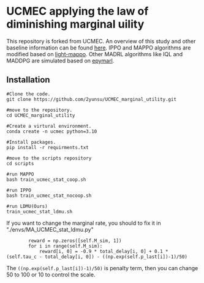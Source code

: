 # UCMEC applying the law of diminishing marginal uility
This repository is forked from UCMEC.
An overview of this study and other baseline information can be found [here](https://github.com/qlt315/UCMEC-mmWave-Fronthaul).
IPPO and MAPPO algorithms are modified based on [light-mappo](https://github.com/tinyzqh/light_mappo).
Other MADRL algorithms like IQL and MADDPG are simulated based on [epymarl](https://github.com/uoe-agents/epymarl).

## Installation
```
#Clone the code.
git clone https://github.com/2yunsu/UCMEC_marginal_utility.git
```

```
#move to the repository.
cd UCMEC_marginal_utility
```

```
#Create a virtural environment.
conda create -n ucmec python=3.10
```

```
#Install packages.
pip install -r requirments.txt
```

```
#move to the scripts repository
cd scripts
```

```
#run MAPPO
bash train_ucmec_stat_coop.sh

#run IPPO
bash train_ucmec_stat_nocoop.sh

#run LDMU(Ours)
train_ucmec_stat_ldmu.sh
```

If you want to change the marginal rate, you should to fix it in "./envs/MA_UCMEC_stat_ldmu.py"

```
        reward = np.zeros([self.M_sim, 1])
        for i in range(self.M_sim):
            reward[i, 0] = -0.9 * total_delay[i, 0] + 0.1 * (self.tau_c - total_delay[i, 0]) - ((np.exp(self.p_last[i])-1)/50)
```

The `((np.exp(self.p_last[i])-1)/50)` is penalty term, then you can change 50 to 100 or 10 to control the scale.
